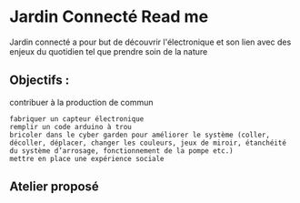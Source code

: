 # Jardin Connecté Read me 
Jardin connecté a pour but de découvrir l'électronique et son lien avec des enjeux du quotidien tel que prendre soin de la nature

## Objectifs : 
contribuer à la production de commun

    fabriquer un capteur électronique
    remplir un code arduino à trou
    bricoler dans le cyber garden pour améliorer le système (coller, décoller, déplacer, changer les couleurs, jeux de miroir, étanchéité du système d’arrosage, fonctionnement de la pompe etc.)
    mettre en place une expérience sociale


## Atelier proposé
